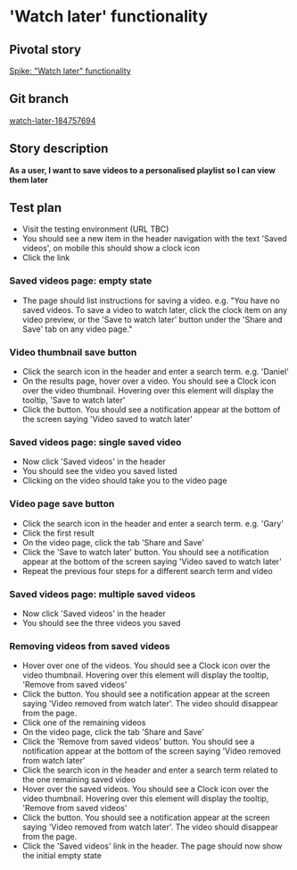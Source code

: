 # 'Watch later' functionality

## Pivotal story

[Spike: "Watch later" functionality](https://www.pivotaltracker.com/story/show/184757694)

## Git branch

[watch-later-184757694](https://github.com/HammerMuseum/hammer-channel/watch-later-184757694)

## Story description

**As a user, I want to save videos to a personalised playlist so I can view them later**

## Test plan

- Visit the testing environment (URL TBC)
- You should see a new item in the header navigation with the text 'Saved videos', on mobile this should show a clock icon
- Click the link

### Saved videos page: empty state
- The page should list instructions for saving a video. e.g. "You have no saved videos. To save a video to watch later, click the clock item on any video preview, or the 'Save to watch later' button under the 'Share and Save' tab on any video page."

### Video thumbnail save button
- Click the search icon in the header and enter a search term. e.g. 'Daniel'
- On the results page, hover over a video. You should see a Clock icon over the video thumbnail. Hovering over this element will display the tooltip, 'Save to watch later'
- Click the button. You should see a notification appear at the bottom of the screen saying 'Video saved to watch later'

### Saved videos page: single saved video
- Now click 'Saved videos' in the header
- You should see the video you saved listed
- Clicking on the video should take you to the video page

### Video page save button
- Click the search icon in the header and enter a search term. e.g. 'Gary'
- Click the first result
- On the video page, click the tab 'Share and Save'
- Click the 'Save to watch later' button. You should see a notification appear at the bottom of the screen saying 'Video saved to watch later'
- Repeat the previous four steps for a different search term and video

### Saved videos page: multiple saved videos
- Now click 'Saved videos' in the header
- You should see the three videos you saved

### Removing videos from saved videos
- Hover over one of the videos. You should see a Clock icon over the video thumbnail. Hovering over this element will display the tooltip, 'Remove from saved videos'
- Click the button. You should see a notification appear at the screen saying 'Video removed from watch later'. The video should disappear from the page.
- Click one of the remaining videos
- On the video page, click the tab 'Share and Save'
- Click the 'Remove from saved videos' button. You should see a notification appear at the bottom of the screen saying 'Video removed from watch later'
- Click the search icon in the header and enter a search term related to the one remaining saved video
- Hover over the saved videos. You should see a Clock icon over the video thumbnail. Hovering over this element will display the tooltip, 'Remove from saved videos'
- Click the button. You should see a notification appear at the screen saying 'Video removed from watch later'. The video should disappear from the page.
- Click the 'Saved videos' link in the header. The page should now show the initial empty state
